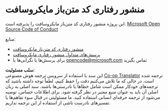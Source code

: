 <!--
CO_OP_TRANSLATOR_METADATA:
{
  "original_hash": "b0a9b4cccd918195f58224d5793da1a6",
  "translation_date": "2025-08-24T11:55:41+00:00",
  "source_file": "CODE_OF_CONDUCT.md",
  "language_code": "fa"
}
-->
# منشور رفتاری کد متن‌باز مایکروسافت

این پروژه منشور رفتاری کد متن‌باز مایکروسافت را پذیرفته است. [Microsoft Open Source Code of Conduct](https://opensource.microsoft.com/codeofconduct/?WT.mc_id=academic-77807-sagibbon)

منابع:

- [منشور رفتاری کد متن‌باز مایکروسافت](https://opensource.microsoft.com/codeofconduct/?WT.mc_id=academic-77807-sagibbon)
- [پرسش‌های متداول منشور رفتاری مایکروسافت](https://opensource.microsoft.com/codeofconduct/faq/?WT.mc_id=academic-77807-sagibbon)
- برای پرسش‌ها یا نگرانی‌ها با [opencode@microsoft.com](mailto:opencode@microsoft.com) تماس بگیرید

**سلب مسئولیت**:  
این سند با استفاده از سرویس ترجمه هوش مصنوعی [Co-op Translator](https://github.com/Azure/co-op-translator) ترجمه شده است. در حالی که ما تلاش می‌کنیم دقت را حفظ کنیم، لطفاً توجه داشته باشید که ترجمه‌های خودکار ممکن است شامل خطاها یا نادرستی‌ها باشند. سند اصلی به زبان اصلی آن باید به عنوان منبع معتبر در نظر گرفته شود. برای اطلاعات حساس، توصیه می‌شود از ترجمه حرفه‌ای انسانی استفاده کنید. ما مسئولیتی در قبال سوء تفاهم‌ها یا تفسیرهای نادرست ناشی از استفاده از این ترجمه نداریم.